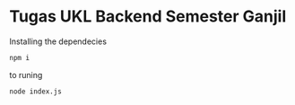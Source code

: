 # Tugas UKL Backend Semester Ganjil

Installing the dependecies
```sh
npm i
```

to runing
```sh
node index.js
```
